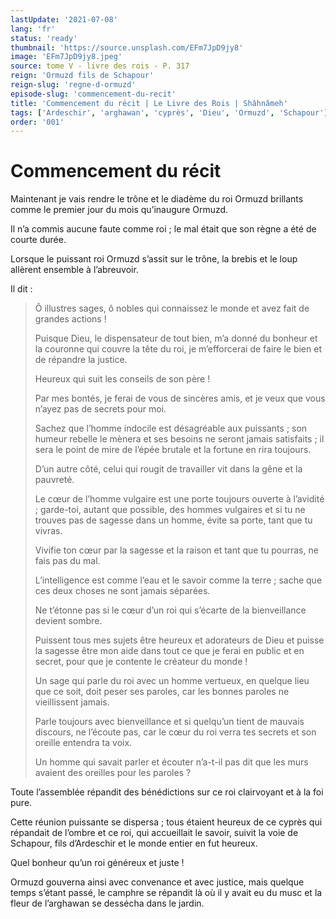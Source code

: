 ```yaml
---
lastUpdate: '2021-07-08'
lang: 'fr'
status: 'ready'
thumbnail: 'https://source.unsplash.com/EFm7JpD9jy8'
image: 'EFm7JpD9jy8.jpeg'
source: tome V - livre des rois - P. 317
reign: 'Ormuzd fils de Schapour'
reign-slug: 'regne-d-ormuzd'
episode-slug: 'commencement-du-recit'
title: 'Commencement du récit | Le Livre des Rois | Shâhnâmeh'
tags: ['Ardeschir', 'arghawan', 'cyprès', 'Dieu', 'Ormuzd', 'Schapour']
order: '001'
---
```


<!-- LTeX: language=fr -->

# Commencement du récit

Maintenant je vais rendre le trône et le diadème du roi Ormuzd brillants comme le premier jour du mois qu’inaugure Ormuzd.

Il n’a commis aucune faute comme roi ; le mal était que son règne a été de courte durée.

Lorsque le puissant roi Ormuzd s’assit sur le trône, la brebis et le loup allèrent ensemble à l’abreuvoir.

Il dit :

> Ô illustres sages, ô nobles qui connaissez le monde et avez fait de grandes actions !
>
> Puisque Dieu, le dispensateur de tout bien, m’a donné du bonheur et la couronne qui couvre la tête du roi, je m’efforcerai de faire le bien et de répandre la justice.
>
> Heureux qui suit les conseils de son père !
>
> Par mes bontés, je ferai de vous de sincères amis, et je veux que vous n’ayez pas de secrets pour moi.
>
> Sachez que l’homme indocile est désagréable aux puissants ; son humeur rebelle le mènera et ses besoins ne seront jamais satisfaits ; il sera le point de mire de l’épée brutale et la fortune en rira toujours.
>
> D’un autre côté, celui qui rougit de travailler vit dans la gêne et la pauvreté.
>
> Le cœur de l’homme vulgaire est une porte toujours ouverte à l’avidité ; garde-toi, autant que possible, des hommes vulgaires et si tu ne trouves pas de sagesse dans un homme, évite sa porte, tant que tu vivras.
>
> Vivifie ton cœur par la sagesse et la raison et tant que tu pourras, ne fais pas du mal.
>
> L’intelligence est comme l’eau et le savoir comme la terre ; sache que ces deux choses ne sont jamais séparées.
>
> Ne t’étonne pas si le cœur d’un roi qui s’écarte de la bienveillance devient sombre.
>
> Puissent tous mes sujets être heureux et adorateurs de Dieu et puisse la sagesse être mon aide dans tout ce que je ferai en public et en secret, pour que je contente le créateur du monde !
>
> Un sage qui parle du roi avec un homme vertueux, en quelque lieu que ce soit, doit peser ses paroles, car les bonnes paroles ne vieillissent jamais.
>
> Parle toujours avec bienveillance et si quelqu’un tient de mauvais discours, ne l’écoute pas, car le cœur du roi verra tes secrets et son oreille entendra ta voix.
>
> Un homme qui savait parler et écouter n’a-t-il pas dit que les murs avaient des oreilles pour les paroles ?

Toute l’assemblée répandit des bénédictions sur ce roi clairvoyant et à la foi pure.

Cette réunion puissante se dispersa ; tous étaient heureux de ce cyprès qui répandait de l’ombre et ce roi, qui accueillait le savoir, suivit la voie de Schapour, fils d’Ardeschir et le monde entier en fut heureux.

Quel bonheur qu’un roi généreux et juste !

Ormuzd gouverna ainsi avec convenance et avec justice, mais quelque temps s’étant passé, le camphre se répandit là où il y avait eu du musc et la fleur de l’arghawan se dessécha dans le jardin.
